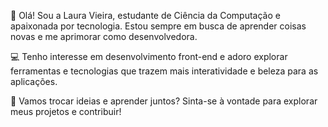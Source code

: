👋 Olá! Sou a Laura Vieira, estudante de Ciência da Computação e apaixonada por tecnologia. Estou sempre em busca de aprender coisas novas e me aprimorar como desenvolvedora.

💻 Tenho interesse em desenvolvimento front-end e adoro explorar ferramentas e tecnologias que trazem mais interatividade e beleza para as aplicações.

🚀 Vamos trocar ideias e aprender juntos? Sinta-se à vontade para explorar meus projetos e contribuir!
